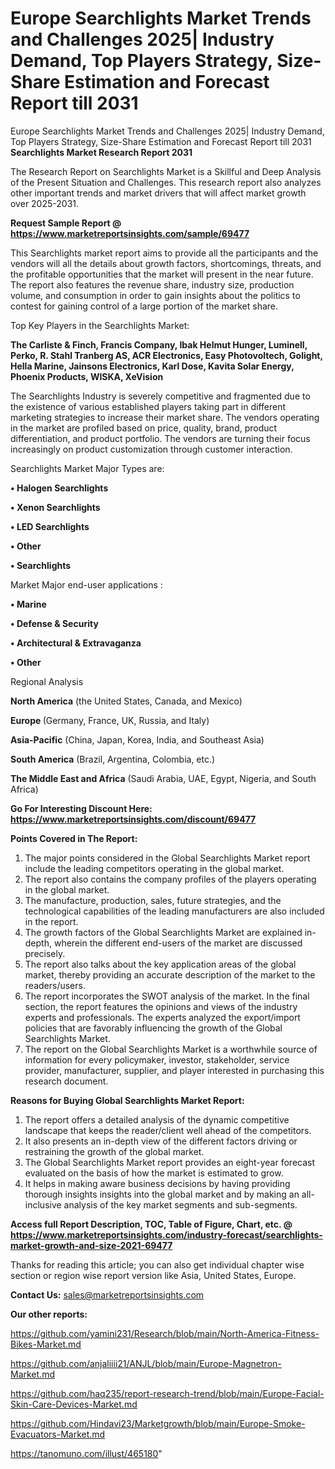 # Europe Searchlights Market Trends and Challenges 2025| Industry Demand, Top Players Strategy, Size-Share Estimation and Forecast Report till 2031
Europe Searchlights Market Trends and Challenges 2025| Industry Demand, Top Players Strategy, Size-Share Estimation and Forecast Report till 2031
<strong>Searchlights Market Research Report 2031</strong>

The Research Report on Searchlights Market is a Skillful and Deep Analysis of the Present Situation and Challenges. This research report also analyzes other important trends and market drivers that will affect market growth over 2025-2031.

<strong>Request Sample Report @ <a href=https://www.marketreportsinsights.com/sample/69477>https://www.marketreportsinsights.com/sample/69477</a></strong>

This Searchlights market report aims to provide all the participants and the vendors will all the details about growth factors, shortcomings, threats, and the profitable opportunities that the market will present in the near future. The report also features the revenue share, industry size, production volume, and consumption in order to gain insights about the politics to contest for gaining control of a large portion of the market share.

Top Key Players in the Searchlights Market:

<strong>The Carliste & Finch, Francis Company, Ibak Helmut Hunger, Luminell, Perko, R. Stahl Tranberg AS, ACR Electronics, Easy Photovoltech, Golight, Hella Marine, Jainsons Electronics, Karl Dose, Kavita Solar Energy, Phoenix Products, WISKA, XeVision</strong>

The Searchlights Industry is severely competitive and fragmented due to the existence of various established players taking part in different marketing strategies to increase their market share. The vendors operating in the market are profiled based on price, quality, brand, product differentiation, and product portfolio. The vendors are turning their focus increasingly on product customization through customer interaction.

Searchlights Market Major Types are:

<strong>• Halogen Searchlights

• Xenon Searchlights

• LED Searchlights

• Other

• Searchlights</strong>

Market Major end-user applications :

<strong>• Marine

• Defense & Security

• Architectural & Extravaganza

• Other</strong>

Regional Analysis

</u><strong><b>North America</b></strong> (the United States, Canada, and Mexico)

<strong><b>Europe </b></strong>(Germany, France, UK, Russia, and Italy)

<strong><b>Asia-Pacific</b></strong> (China, Japan, Korea, India, and Southeast Asia)

<strong><b>South America</b></strong> (Brazil, Argentina, Colombia, etc.)

<strong><b>The Middle East and Africa</b></strong> (Saudi Arabia, UAE, Egypt, Nigeria, and South Africa)

<strong>Go For Interesting Discount Here: <a href=https://www.marketreportsinsights.com/discount/69477>https://www.marketreportsinsights.com/discount/69477</a></strong>

<strong>Points Covered in The Report:</strong>
<ol>
  <li>The major points considered in the Global Searchlights Market report include the leading competitors operating in the global market.</li>
  <li>The report also contains the company profiles of the players operating in the global market.</li>
  <li>The manufacture, production, sales, future strategies, and the technological capabilities of the leading manufacturers are also included in the report.</li>
  <li>The growth factors of the Global Searchlights Market are explained in-depth, wherein the different end-users of the market are discussed precisely.</li>
  <li>The report also talks about the key application areas of the global market, thereby providing an accurate description of the market to the readers/users.</li>
  <li>The report incorporates the SWOT analysis of the market. In the final section, the report features the opinions and views of the industry experts and professionals. The experts analyzed the export/import policies that are favorably influencing the growth of the Global Searchlights Market.</li>
  <li>The report on the Global Searchlights Market is a worthwhile source of information for every policymaker, investor, stakeholder, service provider, manufacturer, supplier, and player interested in purchasing this research document.</li>
</ol>
<strong>Reasons for Buying Global Searchlights Market Report:</strong>

<ol>
  <li>The report offers a detailed analysis of the dynamic competitive landscape that keeps the reader/client well ahead of the competitors.</li>
  <li>It also presents an in-depth view of the different factors driving or restraining the growth of the global market.</li>
  <li>The Global Searchlights Market report provides an eight-year forecast evaluated on the basis of how the market is estimated to grow.</li>
  <li>It helps in making aware business decisions by having providing thorough insights insights into the global market and by making an all-inclusive analysis of the key market segments and sub-segments.</li>
</ol>
<strong>Access full Report Description, TOC, Table of Figure, Chart, etc. @ <a href=https://www.marketreportsinsights.com/industry-forecast/searchlights-market-growth-and-size-2021-69477>https://www.marketreportsinsights.com/industry-forecast/searchlights-market-growth-and-size-2021-69477</a></strong>


Thanks for reading this article; you can also get individual chapter wise section or region wise report version like Asia, United States, Europe.

<strong>Contact Us:</strong>
sales@marketreportsinsights.com

<strong>Our other reports:</strong>

<a href=https://github.com/yamini231/Research/blob/main/North-America-Fitness-Bikes-Market.md>https://github.com/yamini231/Research/blob/main/North-America-Fitness-Bikes-Market.md</a>

<a href=https://github.com/anjaliiii21/ANJL/blob/main/Europe-Magnetron-Market.md>https://github.com/anjaliiii21/ANJL/blob/main/Europe-Magnetron-Market.md</a>

<a href=https://github.com/haq235/report-research-trend/blob/main/Europe-Facial-Skin-Care-Devices-Market.md>https://github.com/haq235/report-research-trend/blob/main/Europe-Facial-Skin-Care-Devices-Market.md</a>

<a href=https://github.com/Hindavi23/Marketgrowth/blob/main/Europe-Smoke-Evacuators-Market.md>https://github.com/Hindavi23/Marketgrowth/blob/main/Europe-Smoke-Evacuators-Market.md</a>

<a href=https://tanomuno.com/illust/465180>https://tanomuno.com/illust/465180</a>"
